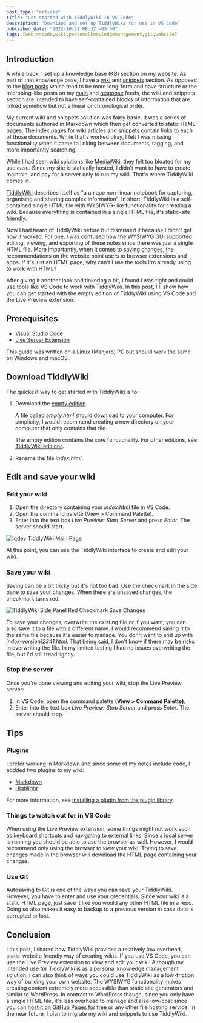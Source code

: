 ```yaml
---
post_type: "article" 
title: "Get started with TiddlyWiki in VS Code"
description: "Downlaod and set up TiddlyWiki for use in VS Code"
published_date: "2022-10-21 08:32 -05:00"
tags: [web,vscode,wiki,personalknowledgemanagement,git,website]
---
```


## Introduction

A while back, I set up a knowledge base (KB) section on my website. As part of that knowledge base, I have a [wiki](/resources/wiki) and [snippets](/resources/snippets) section. As opposed to the [blog posts](/posts) which tend to be more long-form and have structure or the microblog-like posts on my [main](/notes) and [response](/responses) feeds, the wiki and snippets section are intended to have self-contained blocks of information that are linked somehow but not a linear or chronological order. 

My current wiki and snippets solution was fairly basic. It was a series of documents authored in Markdown which then get converted to static HTML pages. The index pages for wiki articles and snippets contain links to each of those documents. While that's worked okay, I felt I was missing functionality when it came to linking between documents, tagging, and more importantly searching. 

While I had seen wiki solutions like [MediaWiki](https://www.mediawiki.org/wiki/MediaWiki), they felt too bloated for my use case. Since my site is statically hosted, I didn't want to have to create, maintain, and pay for a server only to run my wiki. That's where TiddlyWiki comes in.

[TiddlyWiki](https://tiddlywiki.com/) describes itself as "a unique non-linear notebook for capturing, organising and sharing complex information". In short, TiddlyWiki is a self-contained single HTML file with WYSIWYG-like functionality for creating a wiki. Because everything is contained in a single HTML file, it's static-site friendly. 

Now I had heard of TiddlyWiki before but dismissed it because I didn't get how it worked. For one, I was confused how the WYSIWYG GUI supported editing, viewing, and exporting of these notes since there was just a single HTML file. More importantly, when it comes to [saving changes](https://tiddlywiki.com/#Saving), the recommendations on the website point users to browser extensions and apps. If it's just an HTML page, why can't I use the tools I'm already using to work with HTML? 

After giving it another look and tinkering a bit, I found I was right and could use tools like VS Code to work with TiddlyWiki. In this post, I'll show how you can get started with the empty edition of TiddlyWiki using VS Code and the Live Preview extension.  

## Prerequisites

- [Visual Studio Code](https://code.visualstudio.com/#alt-downloads)
- [Live Server Extension](https://marketplace.visualstudio.com/items?itemName=ms-vscode.live-server)

This guide was written on a Linux (Manjaro) PC but should work the same on Windows and macOS.

## Download TiddlyWiki

The quickest way to get started with TiddlyWiki is to: 

1. Download the [empty edition](https://tiddlywiki.com/#Empty%20Edition). 

    A file called *empty.html* should download to your computer. For simplicity, I would recommend creating a new directory on your computer that only contains that file.

    The empty edition contains the core functionality. For other editions, see [TiddlyWiki editions](https://tiddlywiki.com/#Editions).

1.  Rename the file *index.html*.

## Edit and save your wiki

### Edit your wiki

1. Open the directory containing your *index.html* file in VS Code.
1. Open the command palette (View > Command Palette).
1. Enter into the text box *Live Preview: Start Server* and press *Enter*. The server should start.

![lqdev TiddlyWiki Main Page](/api/files/images/lqdev-tiddlywiki.png)

At this point, you can use the TiddlyWiki interface to create and edit your wiki.

### Save your wiki

Saving can be a bit tricky but it's not too bad. Use the checkmark in the side pane to save your changes. When there are unsaved changes, the checkmark turns red. 

![TiddlyWiki Side Panel Red Checkmark Save Changes](/api/files/images/tiddlywiki-save-changes.png)

To save your changes, overwrite the existing file or if you want, you can also save it to a file with a different name. I would recommend saving it to the same file because it's easier to manage. You don't want to end up with *index-version12341.html*. That being said, I don't know if there may be risks in overwriting the file. In my limited testing I had no issues overwriting the file, but I'd still tread lightly.

### Stop the server

Once you're done viewing and editing your wiki, stop the Live Preview server:

1. In VS Code, open the command palette **(View > Command Palette)**.
1. Enter into the text box *Live Preview: Stop Server* and press *Enter*. The server should stop.

## Tips

### Plugins

I prefer working in Markdown and since some of my notes include code, I addded two plugins to my wiki:

- [Markdown](https://tiddlywiki.com/#Markdown%20Plugin)
- [Highlight](https://tiddlywiki.com/#Highlight%20Plugin)

For more information, see [Installing a plugin from the plugin library](https://tiddlywiki.com/#Installing%20a%20plugin%20from%20the%20plugin%20library).

### Things to watch out for in VS Code

When using the Live Preview extension, some things might not work such as keyboard shortcuts and navigating to external links. Since a local server is running you should be able to use the browser as well. However, I would recommend only using the browser to *view* your wiki. Trying to save changes made in the browser will download the HTML page containing your changes. 

### Use Git

Autosaving to Git is one of the ways you can save your TiddlyWiki. However, you have to enter and use your credentials. Since your wiki is a static HTML page, just save it like you would any other HTML file in a repo. Doing so also makes it easy to backup to a previous version in case data is corrupted or lost. 

## Conclusion

I this post, I shared how TiddlyWiki provides a relatively low overhead, static-website friendly way of creating wikis. If you use VS Code, you can use the Live Preview extension to view and edit your wiki. Although my intended use for TiddlyWiki is as a personal knowledge management solution, I can also think of ways you could use TiddlyWiki as a low-friction way of building your own website. The WYSIWYG functionality makes creating content extremely more accessible than static site generators and similar to WordPress. In contrast to WordPress though, since you only have a single HTML file, it's less overhead to manage and also low-cost since you can [host it on GitHub Pages for free](https://nesslabs.com/tiddlywiki-static-website-generator) or any other file hosting service. In the near future, I plan to migrate my wiki and snippets to use TiddlyWiki. 